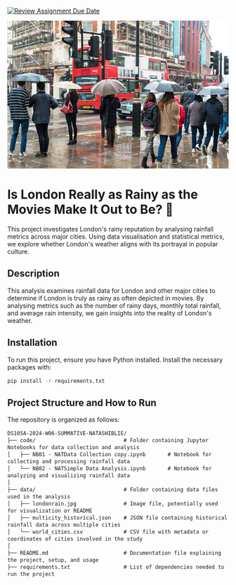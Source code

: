 [![Review Assignment Due Date](https://classroom.github.com/assets/deadline-readme-button-22041afd0340ce965d47ae6ef1cefeee28c7c493a6346c4f15d667ab976d596c.svg)](https://classroom.github.com/a/16Ytx_fz)

![London's Rainy Weather](./data/londonrain.jpg)

# Is London Really as Rainy as the Movies Make It Out to Be? 🤔

This project investigates London's rainy reputation by analysing rainfall metrics across major cities. Using data visualisation and statistical metrics, we explore whether London's weather aligns with its portrayal in popular culture.

## Description

This analysis examines rainfall data for London and other major cities to determine if London is truly as rainy as often depicted in movies. By analysing metrics such as the number of rainy days, monthly total rainfall, and average rain intensity, we gain insights into the reality of London's weather.

## Installation

To run this project, ensure you have Python installed. Install the necessary packages with:

```bash
pip install -r requirements.txt

```
## Project Structure and How to Run

The repository is organized as follows:

```
DS105A-2024-W06-SUMMATIVE-NATASHIBLIE/
├── code/                            # Folder containing Jupyter Notebooks for data collection and analysis
│   ├── NB01 - NATData Collection copy.ipynb       # Notebook for collecting and processing rainfall data
│   └── NB02 - NATSimple Data Analysis.ipynb       # Notebook for analyzing and visualizing rainfall data
│
├── data/                            # Folder containing data files used in the analysis
│   ├── londonrain.jpg               # Image file, potentially used for visualization or README
│   ├── multicity_historical.json    # JSON file containing historical rainfall data across multiple cities
│   └── world_cities.csv             # CSV file with metadata or coordinates of cities involved in the study
│
├── README.md                        # Documentation file explaining the project, setup, and usage
├── requirements.txt                 # List of dependencies needed to run the project
```



